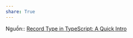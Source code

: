 ```yaml
---
share: True
---
```

Nguồn:: [Record Type in TypeScript: A Quick Intro](https://dmitripavlutin.com/typescript-record/)